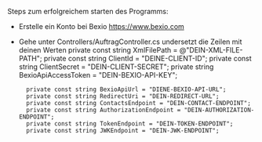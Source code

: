 Steps zum erfolgreichem starten des Programms:
- Erstelle ein Konto bei Bexio https://www.bexio.com
- Gehe unter Controllers/AuftragController.cs
undersetzt die Zeilen mit deinen Werten
        private const string XmlFilePath = @"DEIN-XML-FILE-PATH";
        private const string ClientId = "DEINE-CLIENT-ID";
        private const string ClientSecret = "DEIN-CLIENT-SECRET";
        private string BexioApiAccessToken = "DEIN-BEXIO-API-KEY";

        private const string BexioApiUrl = "DIENE-BEXIO-API-URL";
        private const string RedirectUri = "DEIN-REDIRECT-URL";
        private const string ContactsEndpoint = "DEIN-CONTACT-ENDPOINT";
        private const string AuthorizationEndpoint = "DEIN-AUTHORIZATION-ENDPOINT";
        private const string TokenEndpoint = "DEIN-TOKEN-ENDPOINT";
        private const string JWKEndpoint = "DEIN-JWK-ENDPOINT";
